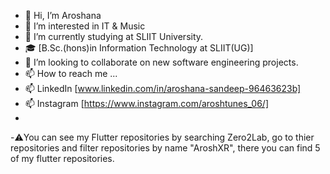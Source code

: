 - 👋 Hi, I’m Aroshana
- 👀 I’m interested in IT & Music
- 🌱 I’m currently studying at SLIIT University.
- 🎓 [B.Sc.(hons)in Information Technology at SLIIT(UG)]
- 💞️ I’m looking to collaborate on new software engineering projects.
- 📫 How to reach me ...
- 📫 LinkedIn [www.linkedin.com/in/aroshana-sandeep-96463623b]
- 📫 Instagram [https://www.instagram.com/aroshtunes_06/]
- 
-⚠️You can see my Flutter repositories by searching Zero2Lab, go to thier repositories and filter repositories by name "AroshXR", there you can find 5 of my flutter repositories.
<!---
AroshXR/AroshXR is a ✨ special ✨ repository because its `README.md` (this file) appears on your GitHub profile.
You can click the Preview link to take a look at your changes.
--->
